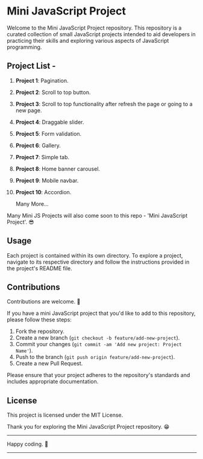 # Mini JavaScript Project

Welcome to the Mini JavaScript Project repository. This repository is a curated collection of small JavaScript projects intended to aid developers in practicing their skills and exploring various aspects of JavaScript programming.

## Project List -

1. **Project 1**: Pagination.
2. **Project 2**: Scroll to top button.
3. **Project 3**: Scroll to top functionality after refresh the page or going to a new page.
4. **Project 4**: Draggable slider.
5. **Project 5**: Form validation.
6. **Project 6**: Gallery.
7. **Project 7**: Simple tab.
8. **Project 8**: Home banner carousel.
9. **Project 9**: Mobile navbar.
10. **Project 10**: Accordion.

    Many More...

Many Mini JS Projects will also come soon to this repo - 'Mini JavaScript Project'. 😎

## Usage

Each project is contained within its own directory. To explore a project, navigate to its respective directory and follow the instructions provided in the project's README file.

## Contributions

Contributions are welcome. 🫡

If you have a mini JavaScript project that you'd like to add to this repository, please follow these steps:

1. Fork the repository.
2. Create a new branch (`git checkout -b feature/add-new-project`).
3. Commit your changes (`git commit -am 'Add new project: Project Name'`).
4. Push to the branch (`git push origin feature/add-new-project`).
5. Create a new Pull Request.

Please ensure that your project adheres to the repository's standards and includes appropriate documentation.

## License

This project is licensed under the MIT License.

Thank you for exploring the Mini JavaScript Project repository. 😁 

---

Happy coding. 🚀

---